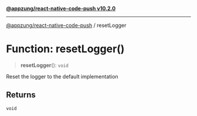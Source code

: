 [**@appzung/react-native-code-push v10.2.0**](../README.md)

---

[@appzung/react-native-code-push](../README.md) / resetLogger

# Function: resetLogger()

> **resetLogger**(): `void`

Reset the logger to the default implementation

## Returns

`void`

